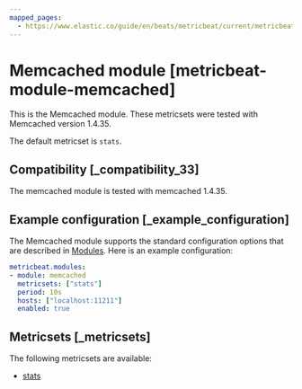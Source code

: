 ```yaml
---
mapped_pages:
  - https://www.elastic.co/guide/en/beats/metricbeat/current/metricbeat-module-memcached.html
---
```


<!-- This file is generated! See scripts/docs_collector.py -->

# Memcached module [metricbeat-module-memcached]

This is the Memcached module. These metricsets were tested with Memcached version 1.4.35.

The default metricset is `stats`.


## Compatibility [_compatibility_33]

The memcached module is tested with memcached 1.4.35.


## Example configuration [_example_configuration]

The Memcached module supports the standard configuration options that are described in [Modules](/reference/metricbeat/configuration-metricbeat.md). Here is an example configuration:

```yaml
metricbeat.modules:
- module: memcached
  metricsets: ["stats"]
  period: 10s
  hosts: ["localhost:11211"]
  enabled: true
```


## Metricsets [_metricsets]

The following metricsets are available:

* [stats](/reference/metricbeat/metricbeat-metricset-memcached-stats.md)
